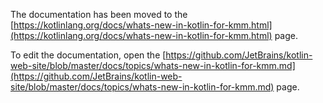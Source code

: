 The documentation has been moved to the [https://kotlinlang.org/docs/whats-new-in-kotlin-for-kmm.html](https://kotlinlang.org/docs/whats-new-in-kotlin-for-kmm.html) page.

To edit the documentation, open the [https://github.com/JetBrains/kotlin-web-site/blob/master/docs/topics/whats-new-in-kotlin-for-kmm.md](https://github.com/JetBrains/kotlin-web-site/blob/master/docs/topics/whats-new-in-kotlin-for-kmm.md) page.
